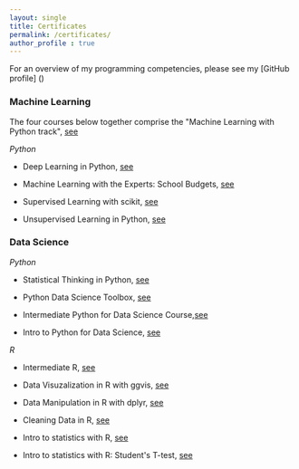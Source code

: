 ```yaml
---
layout: single
title: Certificates
permalink: /certificates/
author_profile : true
---
```

For an overview of my programming competencies, please see my [GitHub profile] ()

### Machine Learning
The four courses below together comprise the "Machine Learning with Python track", [see](https://github.com/Thijsq/Datacamp/raw/master/Machine%20Learning%20with%20Python%20Track.pdf) 


*Python*
+ Deep Learning in Python, [see](https://github.com/Thijsq/Datacamp/raw/master/deep%20learning%20in%20Python.pdf)

+ Machine Learning with the Experts: School Budgets, [see](https://github.com/Thijsq/Datacamp/raw/master/Machine%20Learning%20with%20the%20experts:%20School%20budgets.pdf)

+ Supervised Learning with scikit, [see](https://github.com/Thijsq/Datacamp/raw/master/Supervised%20learning%20with%20scikit.pdf)

+ Unsupervised Learning in Python, [see](https://github.com/Thijsq/Datacamp/raw/master/Unsupervised%20Learning%20in%20Python.pdf)

### Data Science

*Python*

+ Statistical Thinking in Python, [see](https://github.com/Thijsq/Datacamp/raw/master/Statistical%20Thinking%20in%20Python%20(Part%201).pdf)

+ Python Data Science Toolbox, [see](https://github.com/Thijsq/Datacamp/raw/master/Python%20Data%20Science%20Toolbox%20(Part%201).pdf)

+ Intermediate Python for Data Science Course,[see](https://github.com/Thijsq/Datacamp/raw/master/Intermediate%20Python.pdf)

+ Intro to Python for Data Science, [see](https://github.com/Thijsq/Datacamp/raw/master/Intro%20Python%20for%20Data%20Science.pdf)

*R*

+ Intermediate R, [see](https://github.com/Thijsq/Datacamp/raw/master/Intermediate%20R.pdf)

+ Data Visuzalization in R with ggvis, [see](https://github.com/Thijsq/Datacamp/raw/master/Data%20Visualization%20in%20R%20with%20ggvis.pdf)

+ Data Manipulation in R with dplyr, [see](https://github.com/Thijsq/Datacamp/raw/master/Data%20Manipulation%20in%20R%20with%20dplyr.pdf)

+ Cleaning Data in R, [see](https://github.com/Thijsq/Datacamp/raw/master/Cleaning%20data%20in%20R.pdf)

+ Intro to statistics with R, [see](https://github.com/Thijsq/Datacamp/raw/master/Intro%20to%20statistics%20with%20R.pdf)

+ Intro to statistics with R: Student's T-test, [see](https://github.com/Thijsq/Datacamp/raw/master/Intro%20R%20statistiscs%20students%20ttest.pdf)
